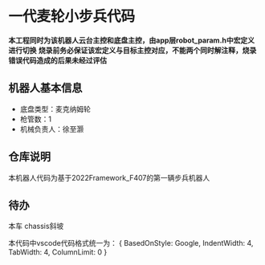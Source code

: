 # 一代麦轮小步兵代码
**本工程同时为该机器人云台主控和底盘主控，由app层robot_param.h中宏定义进行切换**
**烧录前务必保证该宏定义与目标主控对应，不能两个同时解注释，烧录错误代码造成的后果未经过评估**

## 机器人基本信息
* 底盘类型：麦克纳姆轮
* 枪管数：1
* 机械负责人：徐至灏

## 仓库说明
本机器人代码为基于2022Framework_F407的第一辆步兵机器人

## 待办

本车
chassis斜坡

本代码中vscode代码格式统一为：
{ BasedOnStyle: Google, IndentWidth: 4, TabWidth: 4, ColumnLimit: 0 }
